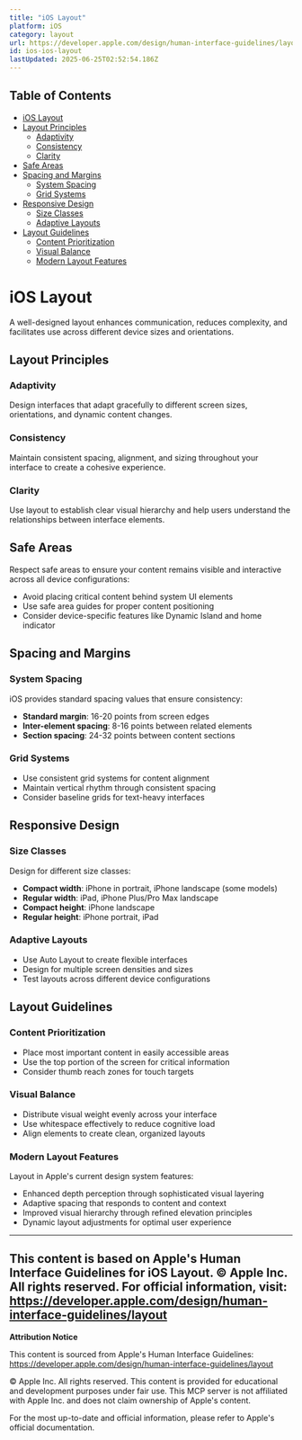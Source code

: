 ```yaml
---
title: "iOS Layout"
platform: iOS
category: layout
url: https://developer.apple.com/design/human-interface-guidelines/layout
id: ios-ios-layout
lastUpdated: 2025-06-25T02:52:54.186Z
---
```

## Table of Contents

- [iOS Layout](#ios-layout)
- [Layout Principles](#layout-principles)
  - [Adaptivity](#adaptivity)
  - [Consistency](#consistency)
  - [Clarity](#clarity)
- [Safe Areas](#safe-areas)
- [Spacing and Margins](#spacing-and-margins)
  - [System Spacing](#system-spacing)
  - [Grid Systems](#grid-systems)
- [Responsive Design](#responsive-design)
  - [Size Classes](#size-classes)
  - [Adaptive Layouts](#adaptive-layouts)
- [Layout Guidelines](#layout-guidelines)
  - [Content Prioritization](#content-prioritization)
  - [Visual Balance](#visual-balance)
  - [Modern Layout Features](#modern-layout-features)

# iOS Layout

A well-designed layout enhances communication, reduces complexity, and facilitates use across different device sizes and orientations.

## Layout Principles

### Adaptivity
Design interfaces that adapt gracefully to different screen sizes, orientations, and dynamic content changes.

### Consistency
Maintain consistent spacing, alignment, and sizing throughout your interface to create a cohesive experience.

### Clarity
Use layout to establish clear visual hierarchy and help users understand the relationships between interface elements.

## Safe Areas

Respect safe areas to ensure your content remains visible and interactive across all device configurations:
- Avoid placing critical content behind system UI elements
- Use safe area guides for proper content positioning
- Consider device-specific features like Dynamic Island and home indicator

## Spacing and Margins

### System Spacing
iOS provides standard spacing values that ensure consistency:
- **Standard margin**: 16-20 points from screen edges
- **Inter-element spacing**: 8-16 points between related elements
- **Section spacing**: 24-32 points between content sections

### Grid Systems
- Use consistent grid systems for content alignment
- Maintain vertical rhythm through consistent spacing
- Consider baseline grids for text-heavy interfaces

## Responsive Design

### Size Classes
Design for different size classes:
- **Compact width**: iPhone in portrait, iPhone landscape (some models)
- **Regular width**: iPad, iPhone Plus/Pro Max landscape
- **Compact height**: iPhone landscape
- **Regular height**: iPhone portrait, iPad

### Adaptive Layouts
- Use Auto Layout to create flexible interfaces
- Design for multiple screen densities and sizes
- Test layouts across different device configurations

## Layout Guidelines

### Content Prioritization
- Place most important content in easily accessible areas
- Use the top portion of the screen for critical information
- Consider thumb reach zones for touch targets

### Visual Balance
- Distribute visual weight evenly across your interface
- Use whitespace effectively to reduce cognitive load
- Align elements to create clean, organized layouts

### Modern Layout Features
Layout in Apple's current design system features:
- Enhanced depth perception through sophisticated visual layering
- Adaptive spacing that responds to content and context
- Improved visual hierarchy through refined elevation principles
- Dynamic layout adjustments for optimal user experience

---

This content is based on Apple's Human Interface Guidelines for iOS Layout.
© Apple Inc. All rights reserved. For official information, visit:
https://developer.apple.com/design/human-interface-guidelines/layout
---

**Attribution Notice**

This content is sourced from Apple's Human Interface Guidelines: https://developer.apple.com/design/human-interface-guidelines/layout

© Apple Inc. All rights reserved. This content is provided for educational and development purposes under fair use. This MCP server is not affiliated with Apple Inc. and does not claim ownership of Apple's content.

For the most up-to-date and official information, please refer to Apple's official documentation.
